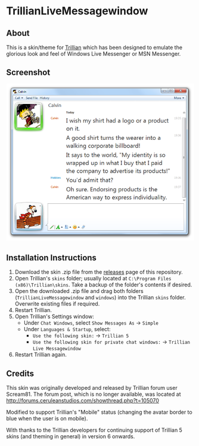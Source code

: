 # TrillianLiveMessagewindow

## About

This is a skin/theme for [Trillian](https://trillian.im/) which has been designed to emulate the glorious look and feel of Windows Live Messenger or MSN Messenger.

## Screenshot

![Preview](https://raw.githubusercontent.com/dizzy-egg/TrillianLiveMessagewindow/main/skins/TrillianLiveMessagewindow/preview1.png)

## Installation Instructions

1. Download the skin .zip file from the [releases](https://github.com/dizzy-egg/TrillianLiveMessageWindow/releases) page of this repository.
2. Open Trillian's `skins` folder; usually located at `C:\Program Files (x86)\Trillian\skins`. Take a backup of the folder's contents if desired.
3. Open the downloaded .zip file and drag both folders (`TrillianLiveMessagewindow` and `windows`) into the Trillian `skins` folder. Overwrite existing files if required.
4. Restart Trillian.
5. Open Trillian's Settings window:
    * Under `Chat Windows`, select `Show Messages As` → `Simple`
    * Under `Languages & Startup`, select:
        * `Use the following skin:` → `Trillian 5`
        * `Use the following skin for private chat windows:` → `Trillian Live Messagewindow`
6. Restart Trillian again.

## Credits

This skin was originally developed and released by Trillian forum user Scream81. The forum post, which is no longer available, was located at http://forums.ceruleanstudios.com/showthread.php?t=105070

Modified to support Trillian's "Mobile" status (changing the avatar border to blue when the user is on mobile).

With thanks to the Trillian developers for continuing support of Trillian 5 skins (and theming in general) in version 6 onwards.
